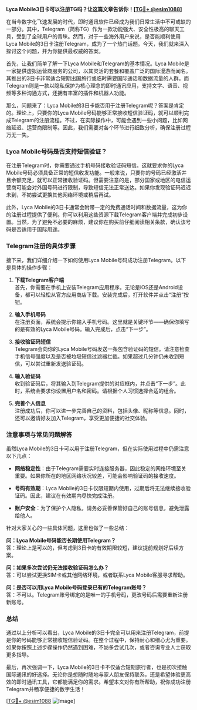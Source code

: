 **Lyca Mobile3日卡可以注册TG吗？让这篇文章告诉你！[[TG💪+ @esim1088](https://t.me/s/esim1088)]**

在当今数字化飞速发展的时代，即时通讯软件已经成为我们日常生活中不可或缺的一部分。其中，Telegram（简称TG）作为一款功能强大、安全性极高的聊天工具，受到了全球用户的青睐。然而，对于一些海外用户来说，是否能顺利使用Lyca Mobile的3日卡注册Telegram，成为了一个热门话题。今天，我们就来深入探讨这个问题，并为你提供最权威的答案。

首先，让我们简单了解一下Lyca Mobile和Telegram的基本情况。Lyca Mobile是一家提供虚拟运营商服务的公司，以其灵活的套餐和覆盖广泛的国际漫游而闻名。其推出的3日卡非常适合短期出国旅行或临时需要国际通话和数据流量的人群。而Telegram则是一款以隐私保护为核心理念的即时通讯应用，支持文字、语音、视频等多种沟通方式，还拥有丰富的插件和机器人功能。

那么，问题来了：Lyca Mobile的3日卡能否用于注册Telegram呢？答案是肯定的。理论上，只要你的Lyca Mobile号码能够正常接收短信验证码，就可以顺利完成Telegram的注册流程。不过，在实际操作中，可能会遇到一些小问题，比如网络延迟、运营商限制等。因此，我们需要对各个环节进行细致分析，确保注册过程万无一失。

### Lyca Mobile号码是否支持短信验证？

在注册Telegram时，你需要通过手机号码接收验证码短信。这就要求你的Lyca Mobile号码必须具备正常的短信收发功能。一般来说，只要你的号码已经激活并且余额充足，就可以正常接收验证码。但需要注意的是，部分国家或地区的电信运营商可能会对外国号码进行限制，导致短信无法正常送达。如果你发现验证码迟迟未到，不妨尝试更换其他网络环境或稍后再试。

此外，Lyca Mobile的3日卡通常会附带一定的免费通话时间和数据流量，这为你的注册过程提供了便利。你可以利用这些资源下载Telegram客户端并完成初步设置。当然，为了避免不必要的麻烦，建议你在购买前仔细阅读相关条款，确认该号码是否适用于国际用途。

### Telegram注册的具体步骤

接下来，我们详细介绍一下如何使用Lyca Mobile号码成功注册Telegram。以下是具体的操作步骤：

1. **下载Telegram客户端**  
   首先，你需要在手机上安装Telegram应用程序。无论是iOS还是Android设备，都可以轻松从官方应用商店下载。安装完成后，打开软件并点击“注册”按钮。

2. **输入手机号码**  
   在注册页面，系统会提示你输入手机号码。这里就是关键环节——确保你填写的是有效的Lyca Mobile号码。输入完成后，点击“下一步”。

3. **接收验证码短信**  
   Telegram会向你的Lyca Mobile号码发送一条包含验证码的短信。请注意检查手机信号强度以及是否被垃圾短信过滤器拦截。如果超过几分钟仍未收到短信，可以尝试重新发送验证码。

4. **输入验证码**  
   收到验证码后，将其输入到Telegram提供的对应框内，并点击“下一步”。此时，系统会要求你设置用户名和密码。请根据个人习惯选择合适的组合。

5. **完善个人信息**  
   注册成功后，你可以进一步完善自己的资料，包括头像、昵称等信息。同时，还可以邀请好友加入Telegram，享受更加便捷的社交体验。

### 注意事项与常见问题解答

虽然Lyca Mobile的3日卡可以用于注册Telegram，但在实际使用过程中仍需注意以下几点：

- **网络稳定性**：由于Telegram需要实时连接服务器，因此稳定的网络环境至关重要。如果你所在的地区网络状况较差，可能会影响验证码的接收速度。
  
- **号码有效期**：Lyca Mobile的3日卡仅限短期内使用，过期后将无法继续接收验证码。因此，建议在有效期内尽快完成注册。

- **账户安全**：为了保护个人隐私，请务必妥善保管好自己的账号信息，避免泄露给他人。

针对大家关心的一些具体问题，这里也做了一些总结：

**问：Lyca Mobile号码能否长期使用Telegram？**  
答：理论上是可以的，但考虑到3日卡的有效期限较短，建议提前规划好后续方案。

**问：如果多次尝试仍无法接收验证码怎么办？**  
答：可以尝试更换SIM卡或其他网络环境，或者联系Lyca Mobile客服寻求帮助。

**问：是否可以用Lyca Mobile号码登录已有的Telegram账号？**  
答：不可以。Telegram账号绑定的是唯一的手机号码，更改号码后需要重新注册新账号。

### 总结

通过以上分析可以看出，Lyca Mobile的3日卡完全可以用来注册Telegram，前提是你的号码能够正常接收短信验证码。在整个过程中，保持耐心和细心尤为重要。如果你按照上述步骤操作仍然遇到困难，不妨多尝试几次，或者咨询专业人士获取更多指导。

最后，再次强调一下，Lyca Mobile的3日卡不仅适合短期旅行者，也是初次接触国际通讯的好选择。无论你是想随时随地与家人朋友保持联系，还是希望体验更高效的即时通讯工具，它都能满足你的需求。希望本文对你有所帮助，祝你成功注册Telegram并畅享便捷的数字生活！

[[TG💪+ @esim1088](https://t.me/s/esim1088) ![Image](https://i.postimg.cc/4NQfJmqS/Snipaste-2025-05-13-00-14-12.png)]
